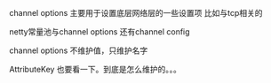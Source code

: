 channel options 主要用于设置底层网络层的一些设置项
比如与tcp相关的

netty常量池与channel options   还有channel config

channel options 不维护值，只维护名字





AttributeKey  也要看一下。到底是怎么维护的。。。